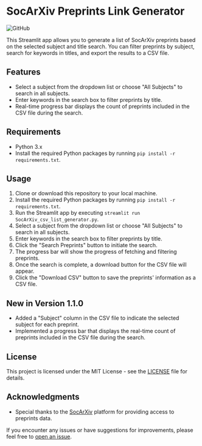 # SocArXiv Preprints Link Generator

![GitHub](https://img.shields.io/github/license/ramyologist/SocArXiv-CSV-Generator)

This Streamlit app allows you to generate a list of SocArXiv preprints based on the selected subject and title search. You can filter preprints by subject, search for keywords in titles, and export the results to a CSV file.

## Features

- Select a subject from the dropdown list or choose "All Subjects" to search in all subjects.
- Enter keywords in the search box to filter preprints by title.
- Real-time progress bar displays the count of preprints included in the CSV file during the search.

## Requirements

- Python 3.x
- Install the required Python packages by running `pip install -r requirements.txt`.

## Usage

1. Clone or download this repository to your local machine.
2. Install the required Python packages by running `pip install -r requirements.txt`.
3. Run the Streamlit app by executing `streamlit run SocArXiv_csv_list_generator.py`.
4. Select a subject from the dropdown list or choose "All Subjects" to search in all subjects.
5. Enter keywords in the search box to filter preprints by title.
6. Click the "Search Preprints" button to initiate the search.
7. The progress bar will show the progress of fetching and filtering preprints.
8. Once the search is complete, a download button for the CSV file will appear.
9. Click the "Download CSV" button to save the preprints' information as a CSV file.

## New in Version 1.1.0

- Added a "Subject" column in the CSV file to indicate the selected subject for each preprint.
- Implemented a progress bar that displays the real-time count of preprints included in the CSV file during the search.

## License

This project is licensed under the MIT License - see the [LICENSE](LICENSE) file for details.

## Acknowledgments

- Special thanks to the [SocArXiv](https://osf.io/preprints/socarxiv/) platform for providing access to preprints data.

If you encounter any issues or have suggestions for improvements, please feel free to [open an issue](https://github.com/ramyologist/SocArXiv-CSV-Generator/issues).
